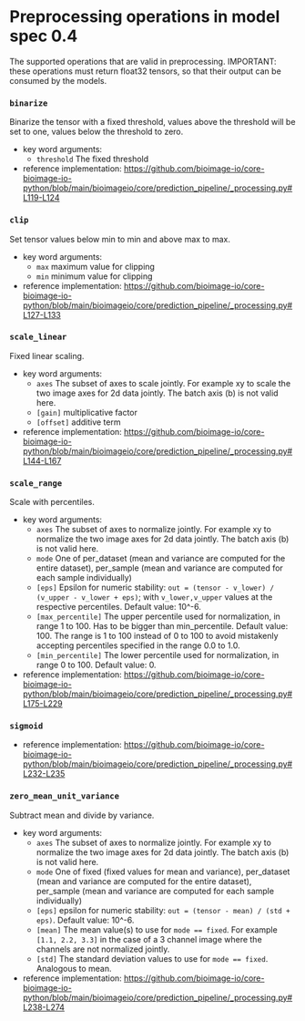 # Preprocessing operations in model spec 0.4
The supported operations that are valid in preprocessing. IMPORTANT: these operations must return float32 tensors, so that their output can be consumed by the models.
### `binarize`
Binarize the tensor with a fixed threshold, values above the threshold will be set to one, values below the threshold to zero.
- key word arguments:
  - `threshold` The fixed threshold
- reference implementation: https://github.com/bioimage-io/core-bioimage-io-python/blob/main/bioimageio/core/prediction_pipeline/_processing.py#L119-L124
### `clip`
Set tensor values below min to min and above max to max.
- key word arguments:
  - `max` maximum value for clipping
  - `min` minimum value for clipping
- reference implementation: https://github.com/bioimage-io/core-bioimage-io-python/blob/main/bioimageio/core/prediction_pipeline/_processing.py#L127-L133
### `scale_linear`
Fixed linear scaling.
- key word arguments:
  - `axes` The subset of axes to scale jointly. For example xy to scale the two image axes for 2d data jointly. The batch axis (b) is not valid here.
  - `[gain]` multiplicative factor
  - `[offset]` additive term
- reference implementation: https://github.com/bioimage-io/core-bioimage-io-python/blob/main/bioimageio/core/prediction_pipeline/_processing.py#L144-L167
### `scale_range`
Scale with percentiles.
- key word arguments:
  - `axes` The subset of axes to normalize jointly. For example xy to normalize the two image axes for 2d data jointly. The batch axis (b) is not valid here.
  - `mode` One of per_dataset (mean and variance are computed for the entire dataset), per_sample (mean and variance are computed for each sample individually)
  - `[eps]` Epsilon for numeric stability: `out = (tensor - v_lower) / (v_upper - v_lower + eps)`; with `v_lower,v_upper` values at the respective percentiles. Default value: 10^-6.
  - `[max_percentile]` The upper percentile used for normalization, in range 1 to 100. Has to be bigger than min_percentile. Default value: 100. The range is 1 to 100 instead of 0 to 100 to avoid mistakenly accepting percentiles specified in the range 0.0 to 1.0.
  - `[min_percentile]` The lower percentile used for normalization, in range 0 to 100. Default value: 0.
- reference implementation: https://github.com/bioimage-io/core-bioimage-io-python/blob/main/bioimageio/core/prediction_pipeline/_processing.py#L175-L229
### `sigmoid`

- reference implementation: https://github.com/bioimage-io/core-bioimage-io-python/blob/main/bioimageio/core/prediction_pipeline/_processing.py#L232-L235
### `zero_mean_unit_variance`
Subtract mean and divide by variance.
- key word arguments:
  - `axes` The subset of axes to normalize jointly. For example xy to normalize the two image axes for 2d data jointly. The batch axis (b) is not valid here.
  - `mode` One of fixed (fixed values for mean and variance), per_dataset (mean and variance are computed for the entire dataset), per_sample (mean and variance are computed for each sample individually)
  - `[eps]` epsilon for numeric stability: `out = (tensor - mean) / (std + eps)`. Default value: 10^-6.
  - `[mean]` The mean value(s) to use for `mode == fixed`. For example `[1.1, 2.2, 3.3]` in the case of a 3 channel image where the channels are not normalized jointly.
  - `[std]` The standard deviation values to use for `mode == fixed`. Analogous to mean.
- reference implementation: https://github.com/bioimage-io/core-bioimage-io-python/blob/main/bioimageio/core/prediction_pipeline/_processing.py#L238-L274
